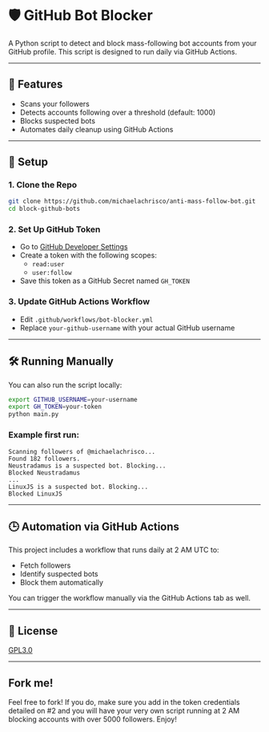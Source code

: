 # 🛡️ GitHub Bot Blocker

A Python script to detect and block mass-following bot accounts from your GitHub profile. This script is designed to run daily via GitHub Actions.

---

## 🚀 Features
- Scans your followers
- Detects accounts following over a threshold (default: 1000)
- Blocks suspected bots
- Automates daily cleanup using GitHub Actions

---

## 🔧 Setup

### 1. Clone the Repo
```bash
git clone https://github.com/michaelachrisco/anti-mass-follow-bot.git
cd block-github-bots
```

### 2. Set Up GitHub Token
- Go to [GitHub Developer Settings](https://github.com/settings/tokens)
- Create a token with the following scopes:
  - `read:user`
  - `user:follow`
- Save this token as a GitHub Secret named `GH_TOKEN`

### 3. Update GitHub Actions Workflow
- Edit `.github/workflows/bot-blocker.yml`
- Replace `your-github-username` with your actual GitHub username

---

## 🛠️ Running Manually

You can also run the script locally:
```bash
export GITHUB_USERNAME=your-username
export GH_TOKEN=your-token
python main.py
```
### Example first run:
```
Scanning followers of @michaelachrisco...
Found 182 followers.
Neustradamus is a suspected bot. Blocking...
Blocked Neustradamus
...
LinuxJS is a suspected bot. Blocking...
Blocked LinuxJS
```


---

## 🕒 Automation via GitHub Actions

This project includes a workflow that runs daily at 2 AM UTC to:
- Fetch followers
- Identify suspected bots
- Block them automatically

You can trigger the workflow manually via the GitHub Actions tab as well.

---

## 📜 License
[GPL3.0](https://opensource.org/license/gpl-3-0)

---

## Fork me!
Feel free to fork! If you do, make sure you add in the token credentials detailed on #2 and you will have your very own script running at 2 AM blocking accounts with over 5000 followers.
Enjoy!

